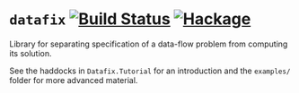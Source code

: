 `datafix` [![Build Status](https://github.com/sgraf812/datafix/workflows/Haskell-CI/badge.svg)](https://github.com/sgraf812/datafix/actions) [![Hackage](https://img.shields.io/hackage/v/datafix.svg)](https://hackage.haskell.org/package/datafix)
==========

Library for separating specification of a data-flow problem from computing its solution.

See the haddocks in `Datafix.Tutorial` for an introduction and the `examples/` folder for more advanced material.
